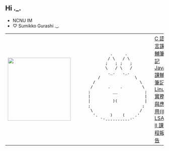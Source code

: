 ## Hi ._.
- NCNU IM
- ♡ Sumikko Gurashi ._.
<table>
  <tr>
    <td>
      <img src="https://github.com/user-attachments/assets/f7988bff-5def-457b-ba06-f19397bc3047" width="200"/>
    </td>
    <td>
      <pre>
              .     .  
             / \   / \
            ;   ; ;   ;
            \   / \   /
             ._.   ._.   
         /              \
       /                  \   
      /      .    .        \  
     ;         __           ;
     |                      |
     |         )(           |
     ;                     ; 
      \                   / 
       '.     )    (    .'
          `'----------'`
      </pre>
    </td>
    <td>
      <a href="https://hackmd.io/yM_3MNH5RKilX_2R0q69Jw">C 語言課輔筆記</a><br/>
      <a href="https://hackmd.io/@-dqF--JHRweGqr2SXT6qZw/r1AOcBYqyl">Java 課輔筆記</a><br/>
      <a href="https://hackmd.io/@-dqF--JHRweGqr2SXT6qZw/BJpsgVvjll">Linux 實務與應用(II) LSA II 課程報告</a>
    </td>
  </tr>
</table>
